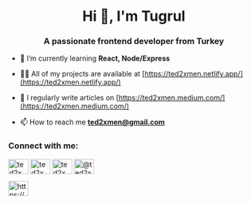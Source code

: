 <h1 align="center">Hi 👋, I'm Tugrul</h1>
<h3 align="center">A passionate frontend developer from Turkey</h3>

- 🌱 I’m currently learning **React, Node/Express**

- 👨‍💻 All of my projects are available at [https://ted2xmen.netlify.app/](https://ted2xmen.netlify.app/)

- 📝 I regularly write articles on [https://ted2xmen.medium.com/](https://ted2xmen.medium.com/)

- 📫 How to reach me **ted2xmen@gmail.com**

<h3 align="left">Connect with me:</h3>
<p align="left">
<a href="https://codepen.io/ted2xmen" target="blank"><img align="center" src="https://raw.githubusercontent.com/rahuldkjain/github-profile-readme-generator/master/src/images/icons/Social/codepen.svg" alt="ted2xmen" height="30" width="40" /></a>
<a href="https://twitter.com/ted2xmen" target="blank"><img align="center" src="https://raw.githubusercontent.com/rahuldkjain/github-profile-readme-generator/master/src/images/icons/Social/twitter.svg" alt="ted2xmen" height="30" width="40" /></a>
<a href="https://www.behance.net/ted2xmen" target="blank"><img align="center" src="https://raw.githubusercontent.com/rahuldkjain/github-profile-readme-generator/master/src/images/icons/Social/behance.svg" alt="ted2xmen" height="30" width="40" /></a>
<a href="https://medium.com/@ted2xmen" target="blank"><img align="center" src="https://raw.githubusercontent.com/rahuldkjain/github-profile-readme-generator/master/src/images/icons/Social/medium.svg" alt="@ted2xmen" height="30" width="40" /></a>
</p>
<a href="https://linkedin.com/in/https://www.linkedin.com/in/tugrulerdemdogru/" target="blank"><img align="center" src="https://raw.githubusercontent.com/rahuldkjain/github-profile-readme-generator/master/src/images/icons/Social/linked-in-alt.svg" alt="https://www.linkedin.com/in/tugrulerdemdogru/" height="30" width="40" /></a>
